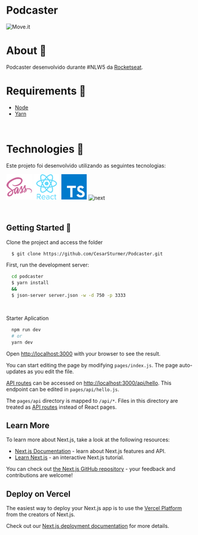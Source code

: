 # Podcaster

<img alt="Move.it" title="Move.it" src="https://imgur.com/kol33oF.png" />
<br>

# About 📃
 Podcaster desenvolvido durante #NLW5 da [Rocketseat](https://app.rocketseat.com.br).
<br>

# Requirements 🔧
  - [Node](https://nodejs.org/en/)
  - [Yarn](https://yarnpkg.com/getting-started/install)
<br>

# Technologies  🚀
  Este projeto foi desenvolvido utilizando as seguintes tecnologias:
  <p>
   <img src="https://github.com/devicons/devicon/blob/master/icons/sass/sass-original.svg" alt="Sass" width="70" height="70"/>
   <img src="https://github.com/devicons/devicon/blob/master/icons/react/react-original-wordmark.svg" alt="react" width="70" height="70"/>
   <img src="https://github.com/devicons/devicon/blob/master/icons/typescript/typescript-original.svg" alt="typescript" width="70" height="70"/>
   <img src="https://www.drupal.org/files/project-images/nextjs-drupal.jpg" alt="next" width="70" height="70"/>
 </p>
<br>

## Getting Started 🚀 

  Clone the project and access the folder

  ```bash
    $ git clone https://github.com/CesarSturmer/Podcaster.git
  ```
  First, run the development server:

  ```bash
    cd podcaster
    $ yarn install
    &&
    $ json-server server.json -w -d 750 -p 3333
  ```
  <br>
  
  Starter Aplication
  
  ```bash
    npm run dev
    # or
    yarn dev
  ```

Open [http://localhost:3000](http://localhost:3000) with your browser to see the result.

You can start editing the page by modifying `pages/index.js`. The page auto-updates as you edit the file.

[API routes](https://nextjs.org/docs/api-routes/introduction) can be accessed on [http://localhost:3000/api/hello](http://localhost:3000/api/hello). This endpoint can be edited in `pages/api/hello.js`.

The `pages/api` directory is mapped to `/api/*`. Files in this directory are treated as [API routes](https://nextjs.org/docs/api-routes/introduction) instead of React pages.

## Learn More

To learn more about Next.js, take a look at the following resources:

- [Next.js Documentation](https://nextjs.org/docs) - learn about Next.js features and API.
- [Learn Next.js](https://nextjs.org/learn) - an interactive Next.js tutorial.

You can check out [the Next.js GitHub repository](https://github.com/vercel/next.js/) - your feedback and contributions are welcome!

## Deploy on Vercel

The easiest way to deploy your Next.js app is to use the [Vercel Platform](https://vercel.com/new?utm_medium=default-template&filter=next.js&utm_source=create-next-app&utm_campaign=create-next-app-readme) from the creators of Next.js.

Check out our [Next.js deployment documentation](https://nextjs.org/docs/deployment) for more details.
